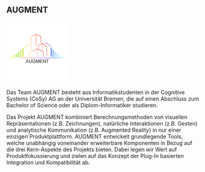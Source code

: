 ## AUGMENT

<p class="logo"><img src="assets/img/projects/augment.png" /></p>

Das Team AUGMENT besteht aus Informatikstudenten in der Cognitive Systems (CoSy) AG an der Universität Bremen,
die auf einen Abschluss zum Bachelor of Science oder als Diplom-Informatiker studieren.

Das Projekt AUGMENT kombiniert Berechnungsmethoden von visuellen Repräsentationen (z.B. Zeichnungen),
natürliche Interaktionen (z.B. Gesten) und analytische Kommunikation (z.B. Augmented Reality) in nur einer einzigen
Produktplattform. AUGMENT entwickelt grundlegende Tools, welche unabhängig voneinander erweiterbare Komponenten in
Bezug auf die drei Kern-Aspekte des Projekts bieten. Dabei legen wir Wert auf Produktfokussierung und zielen auf
das Konzept der Plug-In basierten Integration und Kompatibilität ab.
